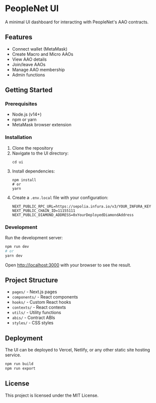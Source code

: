 # PeopleNet UI

A minimal UI dashboard for interacting with PeopleNet's AAO contracts.

## Features

- Connect wallet (MetaMask)
- Create Macro and Micro AAOs
- View AAO details
- Join/leave AAOs
- Manage AAO membership
- Admin functions

## Getting Started

### Prerequisites

- Node.js (v14+)
- npm or yarn
- MetaMask browser extension

### Installation

1. Clone the repository
2. Navigate to the UI directory:
   ```
   cd ui
   ```
3. Install dependencies:
   ```
   npm install
   # or
   yarn
   ```
4. Create a `.env.local` file with your configuration:
   ```
   NEXT_PUBLIC_RPC_URL=https://sepolia.infura.io/v3/YOUR_INFURA_KEY
   NEXT_PUBLIC_CHAIN_ID=11155111
   NEXT_PUBLIC_DIAMOND_ADDRESS=0xYourDeployedDiamondAddress
   ```

### Development

Run the development server:

```bash
npm run dev
# or
yarn dev
```

Open [http://localhost:3000](http://localhost:3000) with your browser to see the result.

## Project Structure

- `pages/` - Next.js pages
- `components/` - React components
- `hooks/` - Custom React hooks
- `contexts/` - React contexts
- `utils/` - Utility functions
- `abis/` - Contract ABIs
- `styles/` - CSS styles

## Deployment

The UI can be deployed to Vercel, Netlify, or any other static site hosting service.

```bash
npm run build
npm run export
```

## License

This project is licensed under the MIT License. 